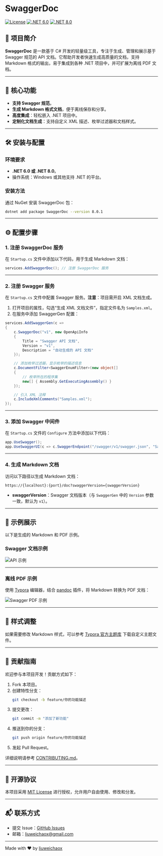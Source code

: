 # SwaggerDoc

[![License](https://img.shields.io/badge/license-MIT-blue.svg)](LICENSE)
[![.NET 6.0](https://img.shields.io/badge/.NET-6.0-blueviolet.svg)](https://dotnet.microsoft.com/download/dotnet/6.0)
[![.NET 8.0](https://img.shields.io/badge/.NET-8.0-green.svg)](https://dotnet.microsoft.com/download/dotnet/8.0)

## 🌟 项目简介

**SwaggerDoc** 是一款基于 C# 开发的轻量级工具，专注于生成、管理和展示基于 Swagger 规范的 API 文档。它帮助开发者快速生成高质量的文档，支持 Markdown 格式的输出，易于集成到各种 .NET 项目中，并可扩展为离线 PDF 文档。

---

## 🚀 核心功能

- **支持 Swagger 规范**。
- **生成 Markdown 格式文档**，便于离线保存和分享。
- **高度集成**：轻松嵌入 .NET 项目中。
- **定制化文档生成**：支持自定义 XML 描述、枚举过滤器和文档样式。

---

## 🛠️ 安装与配置

### 环境要求

- **.NET 6.0 或 .NET 8.0**。
- 操作系统：Windows 或其他支持 .NET 的平台。

### 安装方法

通过 NuGet 安装 SwaggerDoc 包：

```bash
dotnet add package SwaggerDoc --version 8.0.1
```

---

## ⚙️ 配置步骤

### 1. 注册 SwaggerDoc 服务

在 `Startup.cs` 文件中添加以下代码，用于生成 Markdown 文档：

```csharp
services.AddSwaggerDoc(); // 注册 SwaggerDoc 服务
```

---

### 2. 注册 Swagger 服务

在 `Startup.cs` 文件中配置 Swagger 服务。**注意**：项目需开启 XML 文档生成。

1. 打开项目的属性，勾选“生成 XML 文档文件”，指定文件名为 `Samples.xml`。
2. 在服务中添加 SwaggerGen 配置：

```csharp
services.AddSwaggerGen(c =>
{
    c.SwaggerDoc("v1", new OpenApiInfo 
    {
        Title = "Swagger API 文档", 
        Version = "v1", 
        Description = "自动生成的 API 文档"
    });

    // 添加枚举过滤器，显示枚举的描述信息
    c.DocumentFilter<SwaggerEnumFilter>(new object[]
    {
        // 枚举所在的程序集
        new[] { Assembly.GetExecutingAssembly() }
    });

    // 引入 XML 注释
    c.IncludeXmlComments("Samples.xml");
});
```

---

### 3. 添加 Swagger 中间件

在 `Startup.cs` 文件的 `Configure` 方法中添加以下代码：

```csharp
app.UseSwagger();
app.UseSwaggerUI(c => c.SwaggerEndpoint("/swagger/v1/swagger.json", "Samples v1"));
```

---

### 4. 生成 Markdown 文档

访问以下路径以生成 Markdown 文档：

```
https://{localhost}:{port}/doc?swaggerVersion={swaggerVersion}
```

- **swaggerVersion**：Swagger 文档版本（与 `SwaggerGen` 中的 `Version` 参数一致，默认为 `v1`）。

---

## 📝 示例展示

以下是生成的 Markdown 和 PDF 示例。

### Swagger 文档示例

![API 示例](Docs/Images/api.png?raw=true)

---

### 离线 PDF 示例

使用 [Typora](https://typora.io/) 编辑器，结合 [pandoc](https://github.com/jgm/pandoc/releases) 插件，将 Markdown 转换为 PDF 文档：

![Swagger PDF 示例](Docs/Images/swagger.png?raw=true)

---

## 🌈 样式调整

如果需要修改 Markdown 样式，可以参考 [Typora 官方主题库](https://theme.typora.io/) 下载自定义主题文件。

---

## 🤝 贡献指南

欢迎参与本项目开发！贡献方式如下：

1. Fork 本项目。
2. 创建特性分支：
   ```bash
   git checkout -b feature/你的功能描述
   ```
3. 提交更改：
   ```bash
   git commit -m "添加了新功能"
   ```
4. 推送到你的分支：
   ```bash
   git push origin feature/你的功能描述
   ```
5. 发起 Pull Request。

详细说明请参考 [CONTRIBUTING.md](CONTRIBUTING.md)。

---

## 📄 开源协议

本项目采用 [MIT License](LICENSE) 进行授权，允许用户自由使用、修改和分发。

---

## 📬 联系方式

- 提交 Issue：[GitHub Issues](https://github.com/liuweichaox/SwaggerDoc/issues)
- 邮箱：[liuweichaox@gmail.com](mailto:liuweichaox@gmail.com)

---

Made with ❤️ by [liuweichaox](https://github.com/liuweichaox)
```